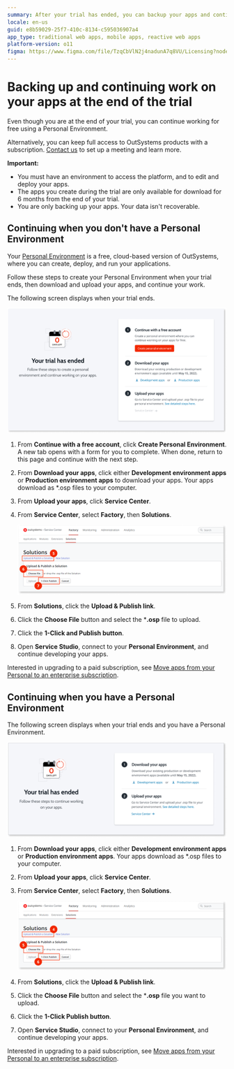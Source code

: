 ```yaml
---
summary: After your trial has ended, you can backup your apps and continue to work on them on another environment. This article details the steps to achieve that.
locale: en-us
guid: e8b59029-25f7-410c-8134-c595036907a4
app_type: traditional web apps, mobile apps, reactive web apps
platform-version: o11
figma: https://www.figma.com/file/TzqCbVlN2j4nadunA7q8VU/Licensing?node-id=1318:904
---
```


# Backing up and continuing work on your apps at the end of the trial

Even though you are at the end of your trial, you can continue working for free using a Personal Environment.

Alternatively, you can keep full access to OutSystems products with a subscription. [Contact us](https://outsystems.drift.click/book-a-meeting) to set up a meeting and learn more.

<div class="info" markdown="1">

**Important:**

* You must have an environment to access the platform, and to edit and deploy your apps.
* The apps you create during the trial are only available for download for 6 months from the end of your trial.
* You are only backing up your apps. Your data isn't recoverable.

</div>

## Continuing when you don't have a Personal Environment

Your [Personal Environment](../whats-a-personal.md) is a free, cloud-based version of OutSystems, where you can create, deploy, and run your applications.

Follow these steps to create your Personal Environment when your trial ends, then download and upload your apps, and continue your work.

The following screen displays when your trial ends.

![Your trial has ended, you can create a personal environment](images/backup-apps-trial-no-pe.png)

1. From **Continue with a free account**, click **Create Personal Environment**. A new tab opens with a form for you to complete. When done, return to this page and continue with the next step.

1. From **Download your apps**, click either **Development environment apps** or **Production environment apps** to download your apps. Your apps download as  *.osp files to your computer.

1. From **Upload your apps**, click **Service Center**.  
1. From **Service Center**, select **Factory**, then **Solutions**.

    ![Publishing the apps in your personal environment](images/backup-apps-trial-sc.png)

1. From **Solutions**, click the **Upload & Publish link**.

1. Click the **Choose File** button and select the ***.osp** file to upload.

1. Click the  **1-Click and Publish button**.

1. Open **Service Studio**, connect to your **Personal Environment**, and continue developing your apps.

<div class="info" markdown="1">

Interested in upgrading to a paid subscription, see [Move apps from your Personal to an enterprise subscription](../move-apps-personal-enterprise.md).

</div>

## Continuing when you have a Personal Environment

The following screen displays when your trial ends and you have a Personal Environment.

![Your trial has ended, upload the apps to your personal environment](images/backup-apps-trial-pe.png)

1. From **Download your apps**, click either **Development environment apps** or **Production environment apps**. Your apps download as  *.osp files to your computer.

1. From **Upload your apps**, click **Service Center**.

1. From **Service Center**, select **Factory**, then **Solutions**.

    ![trials ends publish](images/backup-apps-trial-pe-sc.png)

1. From **Solutions**, click the **Upload & Publish link**.

1. Click the **Choose File** button and select the ***.osp** file you want to upload.

1. Click the  **1-Click Publish button**.

1. Open **Service Studio**, connect to your **Personal Environment**, and continue developing your apps.

<div class="info" markdown="1">

Interested in upgrading to a paid subscription, see [Move apps from your Personal to an enterprise subscription](../move-apps-personal-enterprise.md).

</div>
